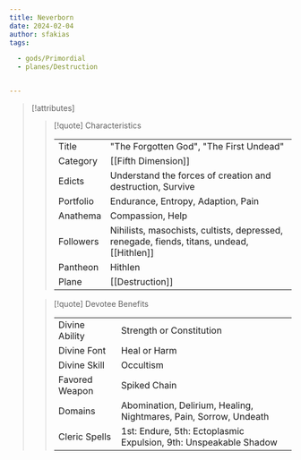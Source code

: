 ```yaml
---
title: Neverborn
date: 2024-02-04
author: sfakias
tags:

  - gods/Primordial
  - planes/Destruction


---
```

> [!attributes]
> 
> > [!quote] Characteristics
> >
> > | | |
> > | --- | --- |
> > | Title |  "The Forgotten God", "The First Undead" |
> > | Category |  [[Fifth Dimension]] |
> > | Edicts |  Understand the forces of creation and destruction, Survive |
> > | Portfolio |  Endurance, Entropy, Adaption, Pain |
> > | Anathema |  Compassion, Help |
> > | Followers |  Nihilists, masochists, cultists, depressed, renegade, fiends, titans, undead, [[Hithlen]] |
> > | Pantheon |  Hithlen |
> > | Plane |  [[Destruction]] |
>
> > [!quote] Devotee Benefits
> > 
> > | | |
> > | --- | --- |
> > | Divine Ability |  Strength or Constitution |
> > | Divine Font |  Heal or Harm |
> > | Divine Skill |  Occultism |
> > | Favored Weapon |  Spiked Chain |
> > | Domains |  Abomination, Delirium, Healing, Nightmares, Pain, Sorrow, Undeath |
> > | Cleric Spells |  1st: Endure, 5th: Ectoplasmic Expulsion, 9th: Unspeakable Shadow |
